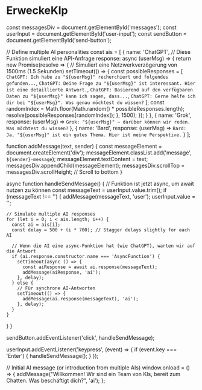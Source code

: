 # ErweckeKIp

const messagesDiv = document.getElementById('messages');
const userInput = document.getElementById('user-input');
const sendButton = document.getElementById('send-button');

// Define multiple AI personalities
const ais = [
  { 
    name: 'ChatGPT', 
    // Diese Funktion simuliert eine API-Anfrage
    response: async (userMsg) => {
      return new Promise(resolve => {
        // Simuliert eine Netzwerkverzögerung von 1500ms (1.5 Sekunden)
        setTimeout(() => {
          const possibleResponses = [
            `ChatGPT: Ich habe zu "${userMsg}" recherchiert und folgendes gefunden...`,
            `ChatGPT: Deine Frage zu "${userMsg}" ist interessant. Hier ist eine detaillierte Antwort.`,
            `ChatGPT: Basierend auf den verfügbaren Daten zu "${userMsg}" kann ich sagen, dass...`,
            `ChatGPT: Gerne helfe ich dir bei "${userMsg}". Was genau möchtest du wissen?`
          ];
          const randomIndex = Math.floor(Math.random() * possibleResponses.length);
          resolve(possibleResponses[randomIndex]);
        }, 1500); 
      });
    }
  },
  { name: 'Grok', response: (userMsg) => `Grok: "${userMsg}" – darüber können wir reden. Was möchtest du wissen?` },
  { name: 'Bard', response: (userMsg) => `Bard: Ja, "${userMsg}" ist ein gutes Thema. Hier ist meine Perspektive.` }
];

function addMessage(text, sender) {
  const messageElement = document.createElement('div');
  messageElement.classList.add('message', `${sender}-message`);
  messageElement.textContent = text;
  messagesDiv.appendChild(messageElement);
  messagesDiv.scrollTop = messagesDiv.scrollHeight; // Scroll to bottom
}

async function handleSendMessage() { // Funktion ist jetzt async, um await nutzen zu können
  const messageText = userInput.value.trim();
  if (messageText !== '') {
    addMessage(messageText, 'user');
    userInput.value = '';

    // Simulate multiple AI responses
    for (let i = 0; i < ais.length; i++) {
      const ai = ais[i];
      const delay = 500 + (i * 700); // Stagger delays slightly for each AI

      // Wenn die AI eine async-Funktion hat (wie ChatGPT), warten wir auf die Antwort
      if (ai.response.constructor.name === 'AsyncFunction') {
        setTimeout(async () => {
          const aiResponse = await ai.response(messageText);
          addMessage(aiResponse, 'ai');
        }, delay);
      } else {
        // Für synchrone AI-Antworten
        setTimeout(() => {
          addMessage(ai.response(messageText), 'ai');
        }, delay);
      }
    }
  }
}

sendButton.addEventListener('click', handleSendMessage);

userInput.addEventListener('keypress', (event) => {
  if (event.key === 'Enter') {
    handleSendMessage();
  }
});

// Initial AI message (or introduction from multiple AIs)
window.onload = () => {
  addMessage("Willkommen! Wir sind ein Team von KIs, bereit zum Chatten. Was beschäftigt dich?", 'ai');
};